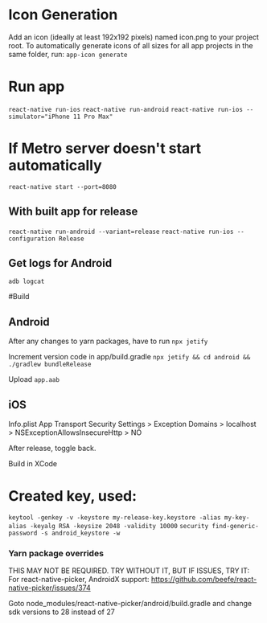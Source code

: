 # Icon Generation

Add an icon (ideally at least 192x192 pixels) named icon.png to your project root. To automatically generate icons of all sizes for all app projects in the same folder, run:
`app-icon generate`

# Run app

`react-native run-ios`
`react-native run-android`
`react-native run-ios --simulator="iPhone 11 Pro Max"`

# If Metro server doesn't start automatically

`react-native start --port=8080`

## With built app for release

`react-native run-android --variant=release`
`react-native run-ios --configuration Release`

## Get logs for Android

`adb logcat`

#Build

## Android

After any changes to yarn packages, have to run `npx jetify`

Increment version code in app/build.gradle
`npx jetify && cd android && ./gradlew bundleRelease`

Upload `app.aab`

## iOS

Info.plist
App Transport Security Settings > Exception Domains > localhost > NSExceptionAllowsInsecureHttp > NO

After release, toggle back.

Build in XCode

# Created key, used:

`keytool -genkey -v -keystore my-release-key.keystore -alias my-key-alias -keyalg RSA -keysize 2048 -validity 10000`
`security find-generic-password -s android_keystore -w`




### Yarn package overrides
THIS MAY NOT BE REQUIRED. TRY WITHOUT IT, BUT IF ISSUES, TRY IT:
For react-native-picker, AndroidX support:
https://github.com/beefe/react-native-picker/issues/374

Goto node_modules/react-native-picker/android/build.gradle and change sdk versions to 28 instead of 27



